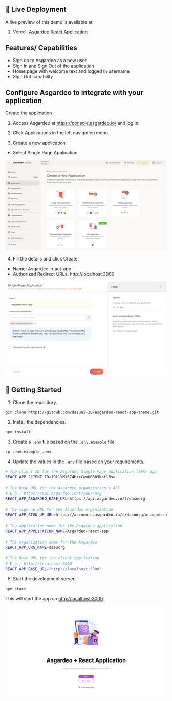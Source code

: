 ## 👀 Live Deployment

A live preview of this demo is available at
1. Vercel: [Asgardeo React Application](https://asgardeo-react-app-theme.vercel.app/)

## Features/ Capabilities

- Sign up to Asgardeo as a new user 
- Sign In and Sign Out of the application
- Home page with welcome text and logged in username
- Sign Out capability

## Configure Asgardeo to integrate with your application

Create the application

1. Access Asgardeo at https://console.asgardeo.io/ and log in.

2. Click Applications in the left navigation menu.

3. Create a new application
- Select Single Page Application

<img src="./src/images/docs/applications.png" alt="Applications" title="Applications">

4. Fill the details and click Create.
- Name: Asgardeo-react-app
- Authorized Redirect URLs: http://localhost:3000

<img src="./src/images/docs/create-application.png" alt="Create application" title="Create application">



## 🚀 Getting Started

1. Clone the repository.

```bash
git clone https://github.com/dasuni-30/asgardeo-react-app-theme.git
```

2. Install the dependencies.

```bash
npm install
```

3. Create a `.env` file based on the `.env.example` file.

```bash
cp .env.example .env
```

4. Update the values in the `.env` file based on your requirements.

```bash
# The client ID for the Asgardeo Single Page Application (SPA) app
REACT_APP_CLIENT_ID=fDLlYMi674hxxCwuH0809KstlRsa

# The base URL for the Asgardeo organization's API
# E.g., https://api.asgardeo.io/t/your-org
REACT_APP_ASGARDEO_BASE_URL=https://api.asgardeo.io/t/dasuorg

# The sign-up URL for the Asgardeo organization
REACT_APP_SIGN_UP_URL=https://accounts.asgardeo.io/t/dasuorg/accountrecoveryendpoint/register.do?client_id=

# The application name for the Asgardeo application
REACT_APP_APPLICATION_NAME=Asgardeo-react-app

# The organization name for the Asgardeo
REACT_APP_ORG_NAME=dasuorg

# The base URL for the client application
# E.g., http://localhost:3000
REACT_APP_BASE_URL="http://localhost:3000"

```

5. Start the development server.

```bash
npm start
```

This will start the app on [http://localhost:3000](http://localhost:3000).


<img src="./src/images/docs/application-start-view.png" alt="Start application" title="Start application">